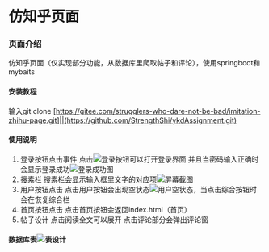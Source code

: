 # 仿知乎页面
### 页面介绍
仿知乎页面（仅实现部分功能，从数据库里爬取帖子和评论），使用springboot和mybaits

#### 安装教程
输入git clone [https://gitee.com/strugglers-who-dare-not-be-bad/imitation-zhihu-page.git]||(https://github.com/StrengthShi/ykdAssignment.git)
#### 使用说明

1.  登录按钮点击事件
	    点击![登录按钮](https://foruda.gitee.com/images/1707581519435741434/a152a7cc_12312798.png "屏幕截图")可以打开登录界面
	并且当密码输入正确时会显示登录成功![登录成功图](https://foruda.gitee.com/images/1707582000806195242/d6b31441_12312798.png "屏幕截图")
2.  搜素栏
	    搜素栏会显示输入框里文字的对应项![](https://foruda.gitee.com/images/1707582069416524062/3cec4bab_12312798.png "屏幕截图")
3.  用户按钮点击
     点击用户按钮会出现空状态![用户空状态](https://foruda.gitee.com/images/1707582131772650078/38863631_12312798.png "屏幕截图")，当点击综合按钮时会在恢复综合栏
4.  首页按钮点击
点击首页按钮会返回index.html（首页）
5.  帖子设计
点击阅读全文可以展开
点击评论部分会弹出评论窗

#### 数据库表![表设计](https://foruda.gitee.com/images/1707736741840940725/5f329518_12312798.png "屏幕截图")

